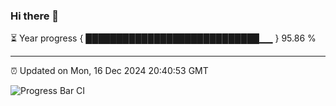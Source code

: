 ### Hi there 👋

⏳ Year progress { ████████████████████████████▁▁ } 95.86 %

---

⏰ Updated on Mon, 16 Dec 2024 20:40:53 GMT

![Progress Bar CI](https://github.com/IshwaranRudhara/GIT-ACTION/workflows/Progress%20Bar%20CI/badge.svg)

